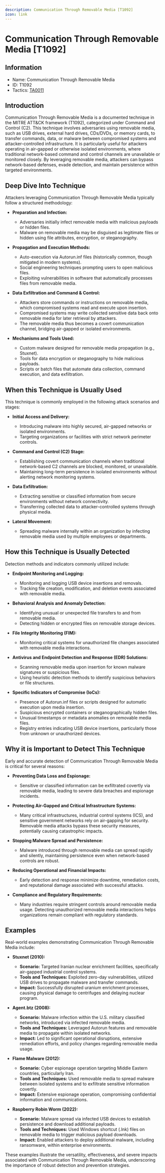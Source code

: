 ```yaml
---
description: Communication Through Removable Media [T1092]
icon: link
---
```


# Communication Through Removable Media [T1092]

## Information

- Name: Communication Through Removable Media
- ID: T1092
- Tactics: [TA0011](../TA0011/TA0011.md)

## Introduction

Communication Through Removable Media is a documented technique in the MITRE ATT&CK framework (T1092), categorized under Command and Control (C2). This technique involves adversaries using removable media, such as USB drives, external hard drives, CDs/DVDs, or memory cards, to transfer commands, data, or malware between compromised systems and attacker-controlled infrastructure. It is particularly useful for attackers operating in air-gapped or otherwise isolated environments, where traditional network-based command and control channels are unavailable or monitored closely. By leveraging removable media, attackers can bypass network-based defenses, evade detection, and maintain persistence within targeted environments.

## Deep Dive Into Technique

Attackers leveraging Communication Through Removable Media typically follow a structured methodology:

- **Preparation and Infection:**

  - Adversaries initially infect removable media with malicious payloads or hidden files.
  - Malware on removable media may be disguised as legitimate files or hidden using file attributes, encryption, or steganography.

- **Propagation and Execution Methods:**

  - Auto-execution via Autorun.inf files (historically common, though mitigated in modern systems).
  - Social engineering techniques prompting users to open malicious files.
  - Exploiting vulnerabilities in software that automatically processes files from removable media.

- **Data Exfiltration and Command & Control:**

  - Attackers store commands or instructions on removable media, which compromised systems read and execute upon insertion.
  - Compromised systems may write collected sensitive data back onto removable media for later retrieval by attackers.
  - The removable media thus becomes a covert communication channel, bridging air-gapped or isolated environments.

- **Mechanisms and Tools Used:**
  - Custom malware designed for removable media propagation (e.g., Stuxnet).
  - Tools for data encryption or steganography to hide malicious payloads.
  - Scripts or batch files that automate data collection, command execution, and data exfiltration.

## When this Technique is Usually Used

This technique is commonly employed in the following attack scenarios and stages:

- **Initial Access and Delivery:**

  - Introducing malware into highly secured, air-gapped networks or isolated environments.
  - Targeting organizations or facilities with strict network perimeter controls.

- **Command and Control (C2) Stage:**

  - Establishing covert communication channels when traditional network-based C2 channels are blocked, monitored, or unavailable.
  - Maintaining long-term persistence in isolated environments without alerting network monitoring systems.

- **Data Exfiltration:**

  - Extracting sensitive or classified information from secure environments without network connectivity.
  - Transferring collected data to attacker-controlled systems through physical media.

- **Lateral Movement:**
  - Spreading malware internally within an organization by infecting removable media used by multiple employees or departments.

## How this Technique is Usually Detected

Detection methods and indicators commonly utilized include:

- **Endpoint Monitoring and Logging:**

  - Monitoring and logging USB device insertions and removals.
  - Tracking file creation, modification, and deletion events associated with removable media.

- **Behavioral Analysis and Anomaly Detection:**

  - Identifying unusual or unexpected file transfers to and from removable media.
  - Detecting hidden or encrypted files on removable storage devices.

- **File Integrity Monitoring (FIM):**

  - Monitoring critical systems for unauthorized file changes associated with removable media interactions.

- **Antivirus and Endpoint Detection and Response (EDR) Solutions:**

  - Scanning removable media upon insertion for known malware signatures or suspicious files.
  - Using heuristic detection methods to identify suspicious behaviors or file structures.

- **Specific Indicators of Compromise (IoCs):**
  - Presence of Autorun.inf files or scripts designed for automatic execution upon media insertion.
  - Suspicious encrypted containers or steganographically hidden files.
  - Unusual timestamps or metadata anomalies on removable media files.
  - Registry entries indicating USB device insertions, particularly those from unknown or unauthorized devices.

## Why it is Important to Detect This Technique

Early and accurate detection of Communication Through Removable Media is critical for several reasons:

- **Preventing Data Loss and Espionage:**

  - Sensitive or classified information can be exfiltrated covertly via removable media, leading to severe data breaches and espionage incidents.

- **Protecting Air-Gapped and Critical Infrastructure Systems:**

  - Many critical infrastructures, industrial control systems (ICS), and sensitive government networks rely on air-gapping for security. Removable media attacks bypass these security measures, potentially causing catastrophic impacts.

- **Stopping Malware Spread and Persistence:**

  - Malware introduced through removable media can spread rapidly and silently, maintaining persistence even when network-based controls are robust.

- **Reducing Operational and Financial Impacts:**

  - Early detection and response minimize downtime, remediation costs, and reputational damage associated with successful attacks.

- **Compliance and Regulatory Requirements:**
  - Many industries require stringent controls around removable media usage. Detecting unauthorized removable media interactions helps organizations remain compliant with regulatory standards.

## Examples

Real-world examples demonstrating Communication Through Removable Media include:

- **Stuxnet (2010):**

  - **Scenario:** Targeted Iranian nuclear enrichment facilities, specifically air-gapped industrial control systems.
  - **Tools and Techniques:** Exploited zero-day vulnerabilities, utilized USB drives to propagate malware and transfer commands.
  - **Impact:** Successfully disrupted uranium enrichment processes, causing physical damage to centrifuges and delaying nuclear program.

- **Agent.btz (2008):**

  - **Scenario:** Malware infection within the U.S. military classified networks, introduced via infected removable media.
  - **Tools and Techniques:** Leveraged Autorun features and removable media to propagate within isolated networks.
  - **Impact:** Led to significant operational disruptions, extensive remediation efforts, and policy changes regarding removable media usage.

- **Flame Malware (2012):**

  - **Scenario:** Cyber espionage operation targeting Middle Eastern countries, particularly Iran.
  - **Tools and Techniques:** Used removable media to spread malware between isolated systems and to exfiltrate sensitive information covertly.
  - **Impact:** Extensive espionage operation, compromising confidential information and communications.

- **Raspberry Robin Worm (2022):**
  - **Scenario:** Malware spread via infected USB devices to establish persistence and download additional payloads.
  - **Tools and Techniques:** Used Windows shortcut (.lnk) files on removable media to trigger malicious payload downloads.
  - **Impact:** Enabled attackers to deploy additional malware, including ransomware, within enterprise environments.

These examples illustrate the versatility, effectiveness, and severe impacts associated with Communication Through Removable Media, underscoring the importance of robust detection and prevention strategies.
